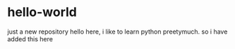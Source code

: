 # hello-world
just a new repository
hello here, i like to learn python preetymuch.
so i have added this here
